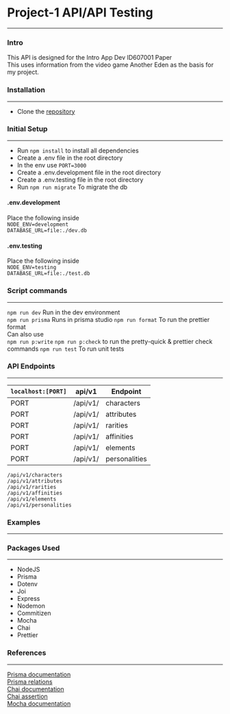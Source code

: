 # Project-1 API/API Testing
----
### Intro
This API is designed for the Intro App Dev ID607001 Paper  
This uses information from the video game Another Eden as the basis for my project.  

### Installation
----
* Clone the [repository](https://github.com/otago-polytechnic-bit-courses/s1-23-id607001-project-1-node-js-rest-api-DSmith575.git)

### Initial Setup
----
* Run `npm install` to install all dependencies 
* Create a .env file in the root directory  
* In the env use `PORT=3000`  
* Create a .env.development file in the root directory  
* Create a .env.testing file in the root directory  
* Run `npm run migrate` To migrate the db

#### .env.development  
Place the following inside  
`NODE_ENV=development`  
`DATABASE_URL=file:./dev.db`  

#### .env.testing  
Place the following inside  
`NODE_ENV=testing`  
`DATABASE_URL=file:./test.db`


### Script commands
----
`npm run dev` Run in the dev environment  
`npm run prisma` Runs in prisma studio
`npm run format` To run the prettier format  
Can also use  
`npm run p:write` `npm run p:check` to run the pretty-quick & prettier check commands
`npm run test` To run unit tests

### API Endpoints
----
| `localhost:[PORT]` | api/v1 | Endpoint |
| --- | --- | --- |
| PORT | /api/v1/ | characters |
| PORT | /api/v1/ | attributes |
| PORT | /api/v1/ | rarities |
| PORT | /api/v1/ | affinities |
| PORT | /api/v1/ | elements |
| PORT | /api/v1/ | personalities |  

`/api/v1/characters`  
`/api/v1/attributes`  
`/api/v1/rarities`  
`/api/v1/affinities`  
`/api/v1/elements`  
`/api/v1/personalities`

### Examples
----


### Packages Used
----
* NodeJS  
* Prisma  
* Dotenv  
* Joi  
* Express  
* Nodemon  
* Commitizen
* Mocha  
* Chai  
* Prettier

### References
----
[Prisma documentation](https://www.prisma.io/docs/concepts/components/prisma-schema)  
[Prisma relations](https://www.prisma.io/docs/concepts/components/prisma-schema/relations)  
[Chai documentation](https://www.chaijs.com/guide/)  
[Chai assertion](https://www.chaijs.com/guide/styles/)  
[Mocha documentation](https://mochajs.org/api/mocha)  
